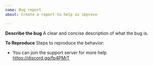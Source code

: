 ```yaml
---
name: Bug report
about: Create a report to help us improve

---
```


**Describe the bug**
A clear and concise description of what the bug is.

**To Reproduce**
Steps to reproduce the behavior:


- You can join the support server for more help https://discord.gg/fp4PMrT
